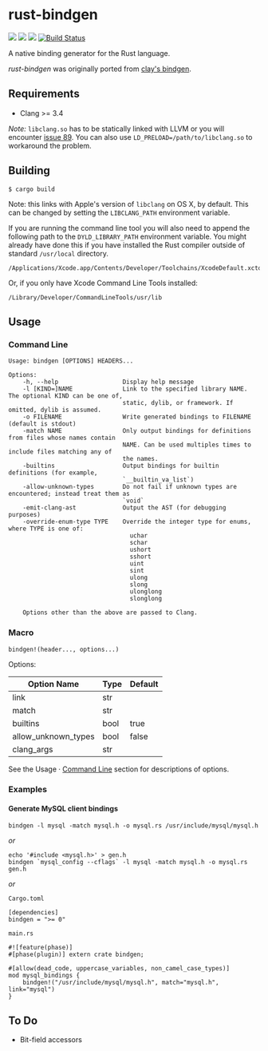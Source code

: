 # rust-bindgen

[![][crates-version-shield]](https://crates.io/crates/bindgen)
[![][crates-downloads-shield]](https://crates.io/crates/bindgen)
[![][crates-license-shield]](https://github.com/crabtw/rust-bindgen/blob/master/LICENSE)
[![Build Status](https://travis-ci.org/crabtw/rust-bindgen.svg?branch=master)](https://travis-ci.org/crabtw/rust-bindgen)

A native binding generator for the Rust language.

*rust-bindgen* was originally ported from [clay's bindgen].

## Requirements

* Clang >= 3.4

*Note:* `libclang.so` has to be statically linked with LLVM or you will encounter [issue 89]. You can also use `LD_PRELOAD=/path/to/libclang.so` to workaround the problem.

## Building

    $ cargo build

Note: this links with Apple's version of `libclang` on OS X, by default. This can be changed by setting the `LIBCLANG_PATH` environment variable.

If you are running the command line tool you will also need to append the following path to the `DYLD_LIBRARY_PATH` environment variable. You might already have done this if you have installed the Rust compiler outside of standard `/usr/local` directory.

    /Applications/Xcode.app/Contents/Developer/Toolchains/XcodeDefault.xctoolchain/usr/lib/

Or, if you only have Xcode Command Line Tools installed:

    /Library/Developer/CommandLineTools/usr/lib

## Usage

### Command Line

```
Usage: bindgen [OPTIONS] HEADERS...

Options:
    -h, --help                  Display help message
    -l [KIND=]NAME              Link to the specified library NAME. The optional KIND can be one of,
                                static, dylib, or framework. If omitted, dylib is assumed.
    -o FILENAME                 Write generated bindings to FILENAME (default is stdout)
    -match NAME                 Only output bindings for definitions from files whose names contain
                                NAME. Can be used multiples times to include files matching any of
                                the names.
    -builtins                   Output bindings for builtin definitions (for example,
                                `__builtin_va_list`)
    -allow-unknown-types        Do not fail if unknown types are encountered; instead treat them as
                                `void`
    -emit-clang-ast             Output the AST (for debugging purposes)
    -override-enum-type TYPE    Override the integer type for enums, where TYPE is one of:
                                  uchar
                                  schar
                                  ushort
                                  sshort
                                  uint
                                  sint
                                  ulong
                                  slong
                                  ulonglong
                                  slonglong
    
    Options other than the above are passed to Clang.
```

### Macro

    bindgen!(header..., options...)

Options:

| Option Name         | Type | Default |
| ------------------- | ---- | ------- |
| link                | str  |         |
| match               | str  |         |
| builtins            | bool | true    |
| allow_unknown_types | bool | false   |
| clang_args          | str  |         |

See the Usage · [Command Line](#command-line) section for descriptions of options.

### Examples

#### Generate MySQL client bindings

    bindgen -l mysql -match mysql.h -o mysql.rs /usr/include/mysql/mysql.h

*or*

    echo '#include <mysql.h>' > gen.h
    bindgen `mysql_config --cflags` -l mysql -match mysql.h -o mysql.rs gen.h

*or*

`Cargo.toml`

    [dependencies]
    bindgen = ">= 0"

`main.rs`

    #![feature(phase)]
    #[phase(plugin)] extern crate bindgen;
    
    #[allow(dead_code, uppercase_variables, non_camel_case_types)]
    mod mysql_bindings {
        bindgen!("/usr/include/mysql/mysql.h", match="mysql.h", link="mysql")
    }

To Do
-----

* Bit-field accessors

[crates-version-shield]: https://img.shields.io/crates/v/bindgen.svg?style=flat-square
[crates-downloads-shield]: https://img.shields.io/crates/d/bindgen.svg?style=flat-square
[crates-license-shield]: https://img.shields.io/crates/l/bindgen.svg?style=flat-square
[travis-status-shield]: https://img.shields.io/travis/crabtw/rust-bindgen.svg?label=travis&style=flat-square

[clay's bindgen]: https://github.com/jckarter/clay/blob/master/tools/bindgen.clay
[issue 89]: https://github.com/crabtw/rust-bindgen/issues/89
